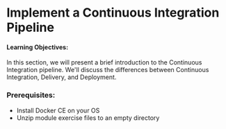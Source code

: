 # Implement a Continuous Integration Pipeline

<div class="ahead">
<h4>Learning Objectives:</h4>
In this section, we will present a brief introduction to the Continuous Integration pipeline. We'll discuss the differences between Continuous Integration, Delivery, and Deployment. 

<!--
<h4>Tasks to Accomplish:</h4>
<ul>
	<li>Manage default configurations on the platform</li>
	<li>Configure a custom document type</li>
	<li>Migrate custom system settings with <code>.config</code> files</li>
	<li>Set up a staging server</li>
</ul>
-->
	
<h3>Prerequisites:</h3>
<ul>
	<li>Install Docker CE on your OS</li>
	<li>Unzip module exercise files to an empty directory</li>
</ul>
</div>
